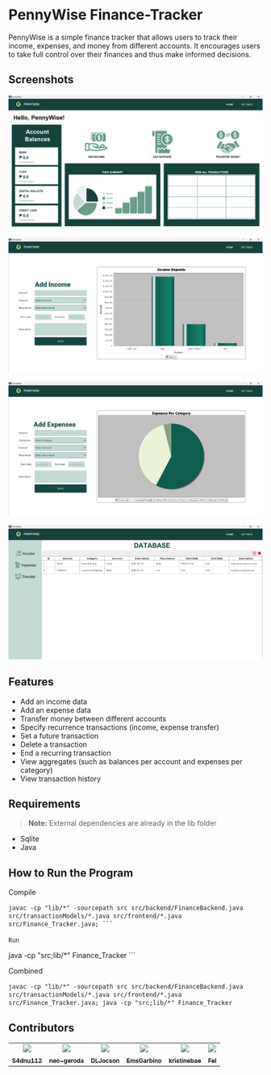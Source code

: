 # PennyWise Finance-Tracker

PennyWise is a simple finance tracker that allows users to track their income, expenses, and money from different accounts. It encourages users to take full control over their finances and thus make informed decisions.

## Screenshots

![Home_Panel](docs/HomePanel.png)

![AddIncome_Panel](docs/AddIncomePanel.png)

![AddExpense_Panel](docs/AddExpensePanel.png)

![Transaction_History](docs/TransactionsHistory.png)

## Features
- Add an income data
- Add an expense data
- Transfer money between different accounts
- Specify recurrence transactions (income, expense transfer)
- Set a future transaction
- Delete a transaction
- End a recurring transaction
- View aggregates (such as balances per account and expenses per category)
- View transaction history

## Requirements
> **Note:** External dependencies are already in the lib folder 
- Sqlite
- Java

## How to Run the Program
Compile
```
javac -cp "lib/*" -sourcepath src src/backend/FinanceBackend.java src/transactionModels/*.java src/frontend/*.java src/Finance_Tracker.java; ```

Run
```
java -cp "src;lib/*" Finance_Tracker ```

Combined
```
javac -cp "lib/*" -sourcepath src src/backend/FinanceBackend.java src/transactionModels/*.java src/frontend/*.java src/Finance_Tracker.java; java -cp "src;lib/*" Finance_Tracker
```

## Contributors
<table>
<tr>
    <td align="center">
        <a href="https://github.com/S4dnu112">
            <img src="https://github.com/S4dnu112.png" width="100px;"/>
            <br />
            <sub><b>S4dnu112</b></sub>
        </a>
    </td>
    <td align="center">
      <a href="https://github.com/neo-geroda">
          <img src="https://github.com/neo-geroda.png" width="100px;"/>
          <br />
          <sub><b>neo-geroda</b></sub>
      </a>
    </td>
    <td align="center">
        <a href="https://github.com/DLJocson">
            <img src="https://github.com/DLJocson.png" width="100px;"/>
            <br />
            <sub><b>DLJocson</b></sub>
        </a>
    </td>
    <td align="center">
        <a href="https://github.com/EmsGarbino">
            <img src="https://github.com/EmsGarbino.png" width="100px;"/>
            <br />
            <sub><b>EmsGarbino</b></sub>
        </a>
    </td>
    <td align="center">
      <a href="https://github.com/kristinebae">
          <img src="https://github.com/kristinebae.png" width="100px;"/>
          <br />
          <sub><b>kristinebae</b></sub>
      </a>
    </td>
    <td align="center">
        <a href="https://github.com/Felicityjoy">
            <img src="https://github.com/Felicityjoy.png" width="100px;"/>
            <br />
            <sub><b>Fel</b></sub>
        </a>
    </td>
</tr>
</table>








